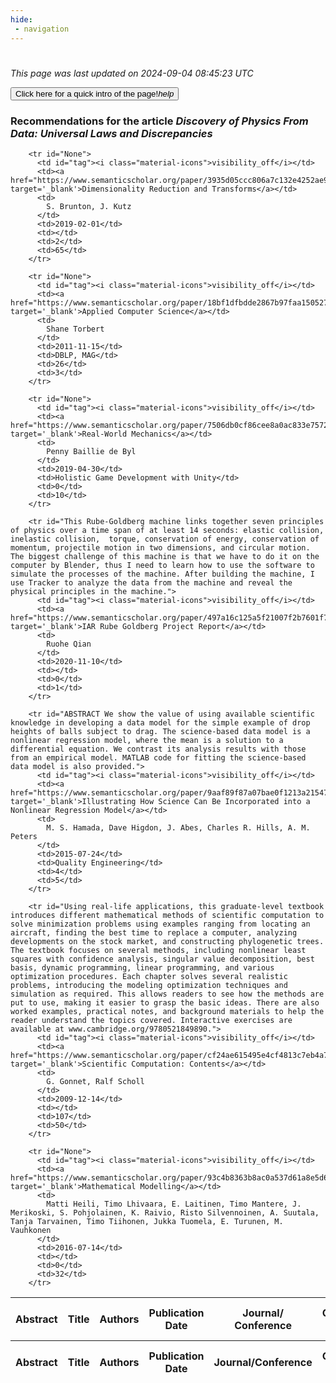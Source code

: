 ```yaml
---
hide:
 - navigation
---
```

<!DOCTYPE html>
#
<html lang="en">
<head>
  <meta charset="utf-8">
</head>

<body>
  <p>
  <i class="footer">This page was last updated on 2024-09-04 08:45:23 UTC</i>
  </p>
  
  <div class="note info" onclick="startIntro()">
    <p>
      <button type="button" class="buttons">
        <div style="display: flex; align-items: center;">
        Click here for a quick intro of the page! <i class="material-icons">help</i>
        </div>
      </button>
    </p>
  </div>

  <p>
  <h3 data-intro='Recommendations for the article'>
    Recommendations for the article <i>Discovery of Physics From Data: Universal Laws and Discrepancies</i>
  </h3>
  <table id="table1" class="display wrap" style="width:100%">
  <thead>
    <tr>
        <th data-intro='Click to view the abstract (if available)'>Abstract</th>
        <th>Title</th>
        <th>Authors</th>
        <th>Publication Date</th>
        <th>Journal/ Conference</th>
        <th>Citation count</th>
        <th data-intro='Highest h-index among the authors'>Highest h-index</th>
    </tr>
  </thead>
  <tbody>
    
        <tr id="None">
          <td id="tag"><i class="material-icons">visibility_off</i></td>
          <td><a href="https://www.semanticscholar.org/paper/3935d05ccc806a7c132e4252ae982cadddeeb5fd" target='_blank'>Dimensionality Reduction and Transforms</a></td>
          <td>
            S. Brunton, J. Kutz
          </td>
          <td>2019-02-01</td>
          <td></td>
          <td>2</td>
          <td>65</td>
        </tr>
    
        <tr id="None">
          <td id="tag"><i class="material-icons">visibility_off</i></td>
          <td><a href="https://www.semanticscholar.org/paper/18bf1dfbdde2867b97faa15052798edf4f78a5b0" target='_blank'>Applied Computer Science</a></td>
          <td>
            Shane Torbert
          </td>
          <td>2011-11-15</td>
          <td>DBLP, MAG</td>
          <td>26</td>
          <td>3</td>
        </tr>
    
        <tr id="None">
          <td id="tag"><i class="material-icons">visibility_off</i></td>
          <td><a href="https://www.semanticscholar.org/paper/7506db0cf86cee8a0ac833e7572cbc80b38e11cf" target='_blank'>Real-World Mechanics</a></td>
          <td>
            Penny Baillie de Byl
          </td>
          <td>2019-04-30</td>
          <td>Holistic Game Development with Unity</td>
          <td>0</td>
          <td>10</td>
        </tr>
    
        <tr id="This Rube-Goldberg machine links together seven principles of physics over a time span of at least 14 seconds: elastic collision, inelastic collision,  torque, conservation of energy, conservation of momentum, projectile motion in two dimensions, and circular motion.  The biggest challenge of this machine is that we have to do it on the computer by Blender, thus I need to learn how to use the software to simulate the processes of the machine. After building the machine, I use Tracker to analyze the data from the machine and reveal the physical principles in the machine.">
          <td id="tag"><i class="material-icons">visibility_off</i></td>
          <td><a href="https://www.semanticscholar.org/paper/497a16c125a5f21007f2b7601f7de14e502d97cf" target='_blank'>IAR Rube Goldberg Project Report</a></td>
          <td>
            Ruohe Qian
          </td>
          <td>2020-11-10</td>
          <td></td>
          <td>0</td>
          <td>1</td>
        </tr>
    
        <tr id="ABSTRACT We show the value of using available scientific knowledge in developing a data model for the simple example of drop heights of balls subject to drag. The science-based data model is a nonlinear regression model, where the mean is a solution to a differential equation. We contrast its analysis results with those from an empirical model. MATLAB code for fitting the science-based data model is also provided.">
          <td id="tag"><i class="material-icons">visibility_off</i></td>
          <td><a href="https://www.semanticscholar.org/paper/9aaf89f87a07bae0f1213a215475705d406118f7" target='_blank'>Illustrating How Science Can Be Incorporated into a Nonlinear Regression Model</a></td>
          <td>
            M. S. Hamada, Dave Higdon, J. Abes, Charles R. Hills, A. M. Peters
          </td>
          <td>2015-07-24</td>
          <td>Quality Engineering</td>
          <td>4</td>
          <td>5</td>
        </tr>
    
        <tr id="Using real-life applications, this graduate-level textbook introduces different mathematical methods of scientific computation to solve minimization problems using examples ranging from locating an aircraft, finding the best time to replace a computer, analyzing developments on the stock market, and constructing phylogenetic trees. The textbook focuses on several methods, including nonlinear least squares with confidence analysis, singular value decomposition, best basis, dynamic programming, linear programming, and various optimization procedures. Each chapter solves several realistic problems, introducing the modeling optimization techniques and simulation as required. This allows readers to see how the methods are put to use, making it easier to grasp the basic ideas. There are also worked examples, practical notes, and background materials to help the reader understand the topics covered. Interactive exercises are available at www.cambridge.org/9780521849890.">
          <td id="tag"><i class="material-icons">visibility_off</i></td>
          <td><a href="https://www.semanticscholar.org/paper/cf24ae615495e4cf4813c7eb4a785b3d61821e2d" target='_blank'>Scientific Computation: Contents</a></td>
          <td>
            G. Gonnet, Ralf Scholl
          </td>
          <td>2009-12-14</td>
          <td></td>
          <td>107</td>
          <td>50</td>
        </tr>
    
        <tr id="None">
          <td id="tag"><i class="material-icons">visibility_off</i></td>
          <td><a href="https://www.semanticscholar.org/paper/93c4b8363b8ac0a537d61a8e5d62ef219178d421" target='_blank'>Mathematical Modelling</a></td>
          <td>
            Matti Heili, Timo Lhivaara, E. Laitinen, Timo Mantere, J. Merikoski, S. Pohjolainen, K. Raivio, Risto Silvennoinen, A. Suutala, Tanja Tarvainen, Timo Tiihonen, Jukka Tuomela, E. Turunen, M. Vauhkonen
          </td>
          <td>2016-07-14</td>
          <td></td>
          <td>0</td>
          <td>32</td>
        </tr>
    
  </tbody>
  <tfoot>
    <tr>
        <th>Abstract</th>
        <th>Title</th>
        <th>Authors</th>
        <th>Publication Date</th>
        <th>Journal/Conference</th>
        <th>Citation count</th>
        <th>Highest h-index</th>
    </tr>
  </tfoot>
  </table>
  </p>

</body>

<script>
var dataTableOptions = {
        initComplete: function () {
        this.api()
            .columns()
            .every(function () {
                let column = this;
 
                // Create select element
                let select = document.createElement('select');
                select.add(new Option(''));
                column.footer().replaceChildren(select);
 
                // Apply listener for user change in value
                select.addEventListener('change', function () {
                    column
                        .search(select.value, {exact: true})
                        .draw();
                });

                // keep the width of the select element same as the column
                select.style.width = '100%';
 
                // Add list of options
                column
                    .data()
                    .unique()
                    .sort()
                    .each(function (d, j) {
                        select.add(new Option(d));
                    });
            });
    },
    scrollX: false,
    scrollCollapse: true,
    paging: true,
    fixedColumns: true,
    columnDefs: [
        {"className": "dt-center", "targets": "_all"},
        // set width for both columns 0 and 1 as 25%
        { width: '5%', targets: 0 },
        { width: '25%', targets: 1 },
        { width: '20%', targets: 2 },
        { width: '10%', targets: 3 },
        { width: '20%', targets: 4 }

      ],
    pageLength: 10,
    layout: {
        topStart: {
            buttons: ['copy', 'csv', 'excel', 'pdf', 'print']
        }
    }
  }
  new DataTable('#table1', dataTableOptions);
  
  var table = $('#table1').DataTable();
  $('#table1 tbody').on('click', 'td:first-child', function () {
    var tr = $(this).closest('tr');
    var row = table.row( tr );

    var rowId = tr.attr('id');
    // alert(rowId);

    if (row.child.isShown()) {
      // This row is already open - close it.
      row.child.hide();
      tr.removeClass('shown');
      tr.find('td:first-child').html('<i class="material-icons">visibility_off</i>');
    } else {
      // Open row.
      // row.child('foo').show();
      var content = '<div class="child-row-content"><strong>Abstract:</strong> ' + rowId + '</div>';
      row.child(content).show();
      tr.addClass('shown');
      tr.find('td:first-child').html('<i class="material-icons">visibility</i>');
    }
  });
</script>
<style>
  .child-row-content {
    text-align: justify;
    text-justify: inter-word;
    word-wrap: break-word; /* Ensure long words are broken */
    white-space: normal; /* Ensure text wraps to the next line */
    max-width: 100%; /* Ensure content does not exceed the table width */
    padding: 10px; /* Optional: add some padding for better readability */
    /* font size */
    font-size: small;
  }
</style>
</html>